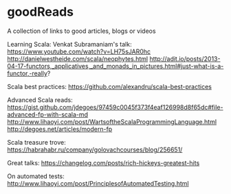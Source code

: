 # goodReads
A collection of links to good articles, blogs or videos


Learning Scala:
Venkat Subramaniam's talk: https://www.youtube.com/watch?v=LH75sJAR0hc
http://danielwestheide.com/scala/neophytes.html
http://adit.io/posts/2013-04-17-functors,_applicatives,_and_monads_in_pictures.html#just-what-is-a-functor,-really?


Scala best practices:
https://github.com/alexandru/scala-best-practices

Advanced Scala reads:
https://gist.github.com/jdegoes/97459c0045f373f4eaf126998d8f65dc#file-advanced-fp-with-scala-md
http://www.lihaoyi.com/post/WartsoftheScalaProgrammingLanguage.html
http://degoes.net/articles/modern-fp


Scala treasure trove:
https://habrahabr.ru/company/golovachcourses/blog/256651/

Great talks:
https://changelog.com/posts/rich-hickeys-greatest-hits


On automated tests:
http://www.lihaoyi.com/post/PrinciplesofAutomatedTesting.html



